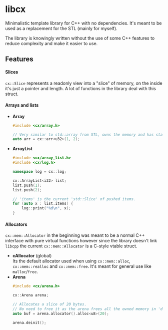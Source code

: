 # libcx
Minimalistic template library for C++ with no dependencies. It's meant to be used as a replacement for the STL (mainly for myself).

The library is knowingly written without the use of some C++ features to reduce complexity and make it easier to use.
## Features
#### Slices
`cx::Slice` represents a readonly view into a "slice" of memory, on the inside it's just a pointer and length. A lot of functions in the library deal with this struct. 
#### Arrays and lists
- **Array**
    ```C++
    #include <cx/array.h>

    // Very similar to std::array from STL, owns the memory and has static size.
    auto arr = cx::arr<u32>(1, 2);
    ```
- **ArrayList**
    ```C++
    #include <cx/array_list.h>
    #include <cx/log.h>

    namespace log = cx::log;

    cx::ArrayList<i32> list;
    list.push(1);
    list.push(2);

    // 'items' is the current 'std::Slice' of pushed items.
    for (auto x : list.items) {
        log::print("%d\n", x);
    }
    ```

#### Allocators
`cx::mem::Allocator` in the beginning was meant to be a normal C++ interface with pure virtual functions however since the library doesn't link `libcpp` the current `cx::mem::Allocator` is a C-style vtable struct.
- **cAllocator** (global) \
    Its the default allocator used when using `cx::mem::alloc`, `cx::mem::realloc` and `cx::mem::free`. It's meant for general use like `malloc`/`free`.
- **Arena**
    ```C++
    #include <cx/arena.h>
    
    cx::Arena arena;

    // Allocates a slice of 20 bytes. 
    // No need to free it as the arena frees all the owned memory in 'deinit'.
    auto buf = arena.allocator().alloc<u8>(20);

    arena.deinit();
    ```

